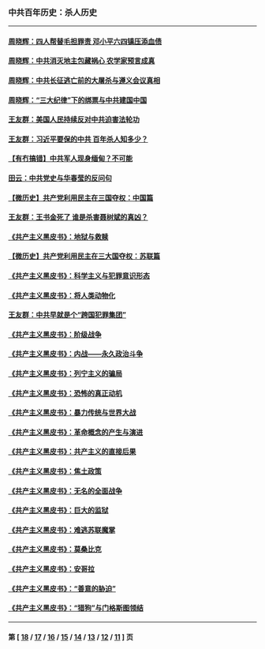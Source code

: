 ### 中共百年历史：杀人历史
---
#### [周晓辉：四人帮替毛担罪责 邓小平六四镇压添血债](../../pages/nf1176106/n12996229.md?06050430) 
#### [周晓辉：中共消灭地主包藏祸心 农学家预言成真](../../pages/nf1176106/n12958960.md?06050430) 
#### [周晓辉：中共长征逃亡前的大屠杀与遵义会议真相](../../pages/nf1176106/n12888747.md?06050430) 
#### [周晓辉：“三大纪律”下的绑票与中共建国中国](../../pages/nf1176106/n12882305.md?06050430) 
#### [王友群：美国人民持续反对中共迫害法轮功](../../pages/nf1176106/n12849121.md?06050430) 
#### [王友群：习近平要保的中共 百年杀人知多少？](../../pages/nf1176106/n12833861.md?06050430) 
#### [【有冇搞错】中共军人现身缅甸？不可能](../../pages/nf1176106/n12773250.md?06050430) 
#### [田云：中共党史与华春莹的反问句](../../pages/nf1176106/n12765178.md?06050430) 
#### [【微历史】共产党利用民主在三国夺权：中国篇](../../pages/nf1176106/n12740955.md?06050430) 
#### [王友群：王书金死了 谁是杀害聂树斌的真凶？](../../pages/nf1176106/n12728677.md?06050430) 
#### [《共产主义黑皮书》：地狱与救赎](../../pages/nf1176106/n12705614.md?06050430) 
#### [【微历史】共产党利用民主在三大国夺权：苏联篇](../../pages/nf1176106/n12707756.md?06050430) 
#### [《共产主义黑皮书》：科学主义与犯罪意识形态](../../pages/nf1176106/n12700684.md?06050430) 
#### [《共产主义黑皮书》：将人类动物化](../../pages/nf1176106/n12696212.md?06050430) 
#### [王友群：中共早就是个“跨国犯罪集团”](../../pages/nf1176106/n12696339.md?06050430) 
#### [《共产主义黑皮书》：阶级战争](../../pages/nf1176106/n12690702.md?06050430) 
#### [《共产主义黑皮书》：内战——永久政治斗争](../../pages/nf1176106/n12685891.md?06050430) 
#### [《共产主义黑皮书》：列宁主义的骗局](../../pages/nf1176106/n12671223.md?06050430) 
#### [《共产主义黑皮书》：恐怖的真正动机](../../pages/nf1176106/n12666294.md?06050430) 
#### [《共产主义黑皮书》：暴力传统与世界大战](../../pages/nf1176106/n12660322.md?06050430) 
#### [《共产主义黑皮书》：革命概念的产生与演进](../../pages/nf1176106/n12655045.md?06050430) 
#### [《共产主义黑皮书》：共产主义的直接后果](../../pages/nf1176106/n12644821.md?06050430) 
#### [《共产主义黑皮书》：焦土政策](../../pages/nf1176106/n12640254.md?06050430) 
#### [《共产主义黑皮书》：无名的全面战争](../../pages/nf1176106/n12633845.md?06050430) 
#### [《共产主义黑皮书》：巨大的监狱](../../pages/nf1176106/n12623116.md?06050430) 
#### [《共产主义黑皮书》：难逃苏联魔掌](../../pages/nf1176106/n12613254.md?06050430) 
#### [《共产主义黑皮书》：莫桑比克](../../pages/nf1176106/n12596409.md?06050430) 
#### [《共产主义黑皮书》：安哥拉](../../pages/nf1176106/n12585438.md?06050430) 
#### [《共产主义黑皮书》：“善意的胁迫”](../../pages/nf1176106/n12575454.md?06050430) 
#### [《共产主义黑皮书》：“猎狗”与门格斯图领结](../../pages/nf1176106/n12570100.md?06050430) 

---
#### 第 [ [18](./18.md?06050430) / [17](./17.md?06050430) / [16](./16.md?06050430) / [15](./15.md?06050430) / [14](./14.md?06050430) / [13](./13.md?06050430) / [12](./12.md?06050430) / [11](./11.md?06050430) ] 页
